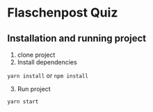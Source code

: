 # Flaschenpost Quiz

## Installation and running project

1. clone project
2. Install dependencies

`yarn install` or `npm install`

3. Run project 

`yarn start`
